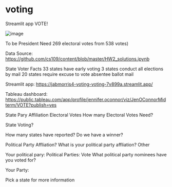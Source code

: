 # voting

Streamlit app VOTE!

![image](https://user-images.githubusercontent.com/116606302/205720075-5a77116b-4692-4187-b9b0-0dd2df308158.png)

To be President
Need 269 electoral votes from 538 votes)

Data Source: https://github.com/cs109/content/blob/master/HW2_solutions.ipynb

State Voter Facts
33 states have early voting
3 states conduct all elections by mail
20 states require excuse to vote absentee ballot mail

Streamlit app: https://jabmorris4-voting-voting-7v899a.streamlit.app/

Tableau dashboard: https://public.tableau.com/app/profile/jennifer.oconnor/viz/JenOConnorMidterm/VOTE?publish=yes

State Pary Affiliation
Electoral Votes
How many Electoral Votes Need?

State Voting?

How many states have reported?  Do we have a winner?

Political Party Affliation?
What is your political party affliation?
Other

Your political pary: 
Political Parties: Vote
What political party nominees have you voted for?

Your Party:

Pick a state for more information

